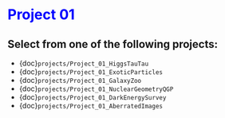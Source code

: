# <span style="color: blue;"><b>Project 01</b></span>

## Select from one of the following projects:

* {doc}`projects/Project_01_HiggsTauTau`
* {doc}`projects/Project_01_ExoticParticles`
* {doc}`projects/Project_01_GalaxyZoo`
* {doc}`projects/Project_01_NuclearGeometryQGP`
* {doc}`projects/Project_01_DarkEnergySurvey`
* {doc}`projects/Project_01_AberratedImages`